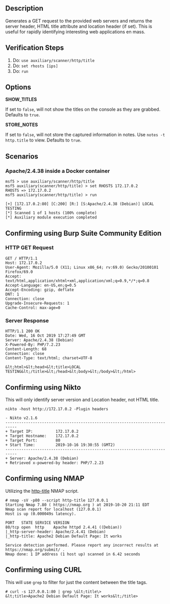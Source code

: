 ## Description

Generates a GET request to the provided web servers and returns the server header, HTML title attribute and location header (if set). This is useful for rapidly identifying interesting web applications en mass.

## Verification Steps

  1. Do: `use auxiliary/scanner/http/title`
  2. Do: `set rhosts [ips]`
  3. Do: `run`

## Options

**SHOW_TITLES**

If set to `false`, will not show the titles on the console as they are grabbed. Defaults to `true`.

**STORE_NOTES**

If set to `false`, will not store the captured information in notes. Use `notes -t http.title` to view. Defaults to `true`.

## Scenarios

### Apache/2.4.38 inside a Docker container

  ```
msf5 > use auxiliary/scanner/http/title
msf5 auxiliary(scanner/http/title) > set RHOSTS 172.17.0.2
RHOSTS => 172.17.0.2
msf5 auxiliary(scanner/http/title) > run

[+] [172.17.0.2:80] [C:200] [R:] [S:Apache/2.4.38 (Debian)] LOCAL TESTING
[*] Scanned 1 of 1 hosts (100% complete)
[*] Auxiliary module execution completed
  ```

## Confirming using Burp Suite Community Edition

### HTTP GET Request 

```
GET / HTTP/1.1
Host: 172.17.0.2
User-Agent: Mozilla/5.0 (X11; Linux x86_64; rv:69.0) Gecko/20100101 Firefox/69.0
Accept: text/html,application/xhtml+xml,application/xml;q=0.9,*/*;q=0.8
Accept-Language: en-US,en;q=0.5
Accept-Encoding: gzip, deflate
DNT: 1
Connection: close
Upgrade-Insecure-Requests: 1
Cache-Control: max-age=0
```

### Server Response

```
HTTP/1.1 200 OK
Date: Wed, 16 Oct 2019 17:27:49 GMT
Server: Apache/2.4.38 (Debian)
X-Powered-By: PHP/7.2.23
Content-Length: 68
Connection: close
Content-Type: text/html; charset=UTF-8

&lt;html>&lt;head>&lt;title>LOCAL TESTING&lt;/title>&lt;/head>&lt;body>&lt;/body>&lt;/html>
```

## Confirming using Nikto

This will only identify server version and Location header, not HTML title.

```
nikto -host http://172.17.0.2 -Plugin headers

- Nikto v2.1.6
---------------------------------------------------------------------------
+ Target IP:          172.17.0.2
+ Target Hostname:    172.17.0.2
+ Target Port:        80
+ Start Time:         2019-10-16 19:30:55 (GMT2)
---------------------------------------------------------------------------
+ Server: Apache/2.4.38 (Debian)
+ Retrieved x-powered-by header: PHP/7.2.23
```

## Confirming using NMAP

Utilizing the [http-title](https://nmap.org/nsedoc/scripts/http-title.html) NMAP script.

```
# nmap -sV -p80 --script http-title 127.0.0.1
Starting Nmap 7.80 ( https://nmap.org ) at 2019-10-20 21:11 EDT
Nmap scan report for localhost (127.0.0.1)
Host is up (0.000049s latency).

PORT   STATE SERVICE VERSION
80/tcp open  http    Apache httpd 2.4.41 ((Debian))
|_http-server-header: Apache/2.4.41 (Debian)
|_http-title: Apache2 Debian Default Page: It works

Service detection performed. Please report any incorrect results at https://nmap.org/submit/ .
Nmap done: 1 IP address (1 host up) scanned in 6.42 seconds
```

## Confirming using CURL

This will use `grep` to filter for just the content between the title tags.

```
# curl -s 127.0.0.1:80 | grep \&lt;title\>
&lt;title>Apache2 Debian Default Page: It works&lt;/title>
```
